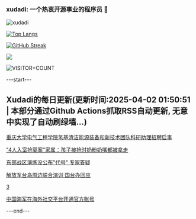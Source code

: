 ### xudadi: 一个热衷开源事业的程序员 👋

![xudadi](https://github-readme-stats-git-masterorgs-github-readme-stats-team.vercel.app/api?username=xudadi)

[![Top Langs](https://github-readme-stats.vercel.app/api/top-langs/?username=xudadi)](https://github.com/anuraghazra/github-readme-stats)

[![GitHub Streak](https://streak-stats.demolab.com?user=xudadi&locale=zh_Hans)](https://git.io/streak-stats)

![](https://raw.githubusercontent.com/xudadi/xudadi/main/assets/github-contribution-grid-snake.svg)

![VISITOR+COUNT](https://komarev.com/ghpvc/?username=xudadi&label=VISITOR+COUNT)


---start---

## Xudadi的每日更新(更新时间:2025-04-02 01:50:51 | 本部分通过Github Actions抓取RSS自动更新, 无意中实现了自动刷绿墙...)

[重庆大学电气工程学院氢基清洁能源装备和新技术团队科研助理招聘启事](https://www.gongkaoleida.com/article/2344282)

["4人入室抢婴案"家属：孩子被抢时奶粉奶嘴都被拿走](https://m.163.com/news/article/JS10JOLE051492T3.html)

[东部战区演练没公布"代号" 专家答疑](https://m.163.com/news/article/JS22QC3K0514R9OJ.html)

[解放军台岛周边联合演训 国台办回应](https://m.163.com/news/article/JS21UBVF0001899O.html)

[3](https://m.163.com/touch/news/sub/domestic)

[中国海军在海外社交平台开通官方账号](https://m.163.com/news/article/JS20VQLF0514R9OJ.html)

---end---
